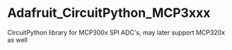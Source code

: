 # Adafruit_CircuitPython_MCP3xxx
CircuitPython library for MCP300x SPI ADC's, may later support MCP320x as well
